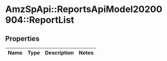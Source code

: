 # AmzSpApi::ReportsApiModel20200904::ReportList

## Properties
Name | Type | Description | Notes
------------ | ------------- | ------------- | -------------


